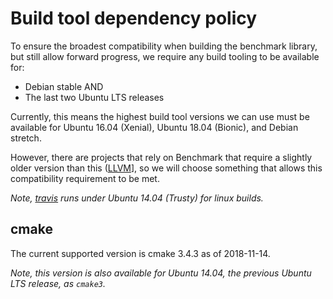 # Build tool dependency policy

To ensure the broadest compatibility when building the benchmark library, but
still allow forward progress, we require any build tooling to be available for:

* Debian stable AND
* The last two Ubuntu LTS releases

Currently, this means the highest build tool versions we can use must be
available for Ubuntu 16.04 (Xenial), Ubuntu 18.04 (Bionic), and Debian stretch.

However, there are projects that rely on Benchmark that require a slightly older
version than this
([LLVM](https://github.com/llvm-mirror/llvm/blob/master/CMakeLists.txt)], so we
will choose something that allows this compatibility requirement to be met.

_Note, [travis](.travis.yml) runs under Ubuntu 14.04 (Trusty) for linux builds._

## cmake
The current supported version is cmake 3.4.3 as of 2018-11-14.

_Note, this version is also available for Ubuntu 14.04, the previous Ubuntu LTS
release, as `cmake3`._
